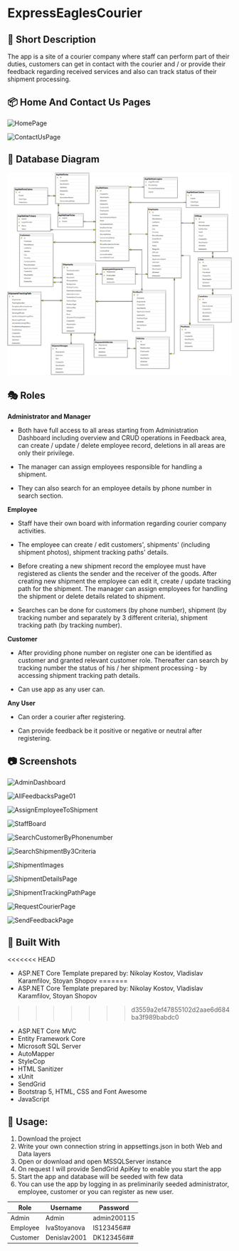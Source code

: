 # ExpressEaglesCourier

## :speech_balloon: Short Description

The app is a site of a courier company where staff can perform part of their duties, customers can get in contact with the courier and / or provide their feedback regarding received services and also can track status of their shipment processing.

## :package: **Home And Contact Us Pages**

![HomePage](https://user-images.githubusercontent.com/96121572/221383436-84e48c8a-787a-4bd2-959b-9d585a121110.png)

![ContactUsPage](https://user-images.githubusercontent.com/96121572/221383461-9ca1babf-0dea-469f-b415-887123e2913c.png)


## :floppy_disk: **Database Diagram**

![Diagram](Database-Diagram.png)

## :performing_arts: **Roles**

**Administrator and Manager**

- Both have full access to all areas starting from Administration Dashboard including overview and CRUD operations in Feedback area, can create / update / delete employee record, deletions in all areas are only their privilege. 

- The manager can assign employees responsible for handling a shipment. 

- They can also search for an employee details by phone number in search section.

**Employee**

- Staff have their own board with information regarding courier company activities.

- The employee can create / edit customers', shipments' (including shipment photos), shipment tracking paths' details. 

- Before creating a new shipment record the employee must have registered as clients the sender and the receiver of the goods. After creating new shipment the employee can edit it, create / update tracking path for the shipment. The manager can assign employees for handling the shipment or delete details related to shipment.

- Searches can be done for customers (by phone number), shipment (by tracking number and separately by 3 different criteria), shipment tracking path (by tracking number).

**Customer**

- After providing phone number on register one can be identified as customer and granted relevant customer role. Thereafter can search by tracking number the status of his / her shipment processing - by accessing shipment tracking path details.

- Can use app as any user can.

**Any User**

- Can order a courier after registering.

- Can provide feedback be it positive or negative or neutral after registering.

## :camera: Screenshots

![AdminDashboard](https://user-images.githubusercontent.com/96121572/221406149-b7bdd044-bb5a-4a9b-a259-3be6c70e26a1.png)

![AllFeedbacksPage01](https://user-images.githubusercontent.com/96121572/221407742-f8aec9ab-1c5e-4a52-b24a-0a8065c33c3a.png)

![AssignEmployeeToShipment](https://user-images.githubusercontent.com/96121572/221406963-d2333e52-43bf-471e-94b5-a7f56a282b17.png)

![StaffBoard](https://user-images.githubusercontent.com/96121572/221406154-8872b980-6091-4af9-a765-25a13ac79404.png)

![SearchCustomerByPhonenumber](https://user-images.githubusercontent.com/96121572/221406165-a5038472-f3d6-4694-b256-3a0b372999a9.png)

![SearchShipmentBy3Criteria](https://user-images.githubusercontent.com/96121572/221406158-0b4977db-0d3c-4e6d-b5a7-fc536cf319da.png)

![ShipmentImages](https://user-images.githubusercontent.com/96121572/221406182-c8406302-a0ed-49d0-b810-bd6e11529547.png)

![ShipmentDetailsPage](https://user-images.githubusercontent.com/96121572/221406184-8a8798b8-7467-413d-be69-57ee1b2edddd.png)

![ShipmentTrackingPathPage](https://user-images.githubusercontent.com/96121572/221406908-0c9ed203-6c0e-4e34-991c-c4e6bf4b19fc.png)

![RequestCourierPage](https://user-images.githubusercontent.com/96121572/221406172-7a18b7a7-6627-4e07-9161-0e5753edcf66.png)

![SendFeedbackPage](https://user-images.githubusercontent.com/96121572/221406194-6f45b0b3-4b7a-4186-809d-ee16a7a94b2b.png)

## :notebook_with_decorative_cover: Built With

<<<<<<< HEAD
- ASP.NET Core Template prepared by: Nikolay Kostov, Vladislav Kаramfilov, Stoyan Shopov
=======
- ASP.NET Core Template prepared by: Nikolay Kostov, Vladislav Karamfilov, Stoyan Shopov
>>>>>>> d3559a2ef47855102d2aae6d684ba3f989babdc0
- ASP.NET Core MVC
- Entity Framework Core
- Microsoft SQL Server
- AutoMapper
- StyleCop
- HTML Sanitizer
- xUnit
- SendGrid
- Bootstrap 5, HTML, CSS and Font Awesome
- JavaScript

## :open_file_folder: Usage: 

1. Download the project
2. Write your own connection string in appsettings.json in both Web and Data layers
3. Open or download and open MSSQLServer instance
4. On request I will provide SendGrid ApiKey to enable you start the app
5. Start the app and database will be seeded with few data
6. You can use the app by logging in as preliminarily seeded administrator, employee, customer or you can register as new user.

 
| Role  | Username |Password  | 
| ------------- | ------------- | ------------- | 
| Admin   | Admin  |admin200115 | 
| Employee  | IvaStoyanova  |IS123456## | 
| Customer  | Denislav2001  |DK123456## | 


















[def]: HomePage.png
